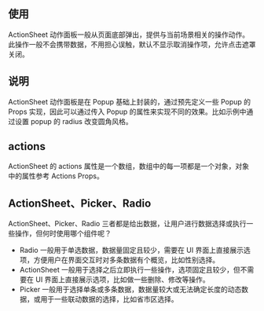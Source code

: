 ## 使用

ActionSheet 动作面板一般从页面底部弹出，提供与当前场景相关的操作动作。此操作一般不会携带数据，不用担心误触，默认不显示取消操作项，允许点击遮罩关闭。

## 说明

ActionSheet 动作面板是在 Popup 基础上封装的，通过预先定义一些 Popup 的 Props 实现，因此可以通过传入 Popup 的属性来实现不同的效果。比如示例中通过设置 popup 的 radius 改变圆角风格。

## actions

ActionSheet 的 actions 属性是一个数组，数组中的每一项都是一个对象，对象中的属性参考 Actions Props。

## ActionSheet、Picker、Radio

ActionSheet、Picker、Radio 三者都是给出数据，让用户进行数据选择或执行一些操作，但何时使用哪个组件呢？

-   Radio 一般用于单选数据，数据量固定且较少，需要在 UI 界面上直接展示选项，方便用户在界面交互时对多条数据有个概览，比如性别选择。
-   ActionSheet 一般用于选择之后立即执行一些操作，选项固定且较少，但不需要在 UI 界面上直接展示选项，比如做一些删除、修改等操作。
-   Picker 一般用于选择单条或多条数据，数据量较大或无法确定长度的动态数据，或用于一些联动数据的选择，比如省市区选择。
